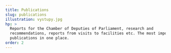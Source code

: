 ```yaml
---
title: Publications
slug: publications
illustration: vystupy.jpg
hp: >
  Reports for the Chamber of Deputies of Parliament, research and
  recommendations, reports from visits to facilities etc. The most important
  publications in one place.
order: 2
---
```

